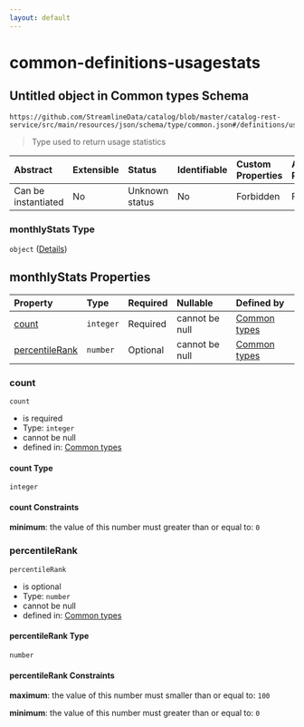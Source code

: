 ```yaml
---
layout: default
---
```


# common-definitions-usagestats

## Untitled object in Common types Schema

```text
https://github.com/StreamlineData/catalog/blob/master/catalog-rest-service/src/main/resources/json/schema/type/common.json#/definitions/usageDetails/properties/monthlyStats
```

> Type used to return usage statistics

| Abstract | Extensible | Status | Identifiable | Custom Properties | Additional Properties | Access Restrictions | Defined In |
| :--- | :--- | :--- | :--- | :--- | :--- | :--- | :--- |
| Can be instantiated | No | Unknown status | No | Forbidden | Forbidden | none | [common.json\*](common.md) |

### monthlyStats Type

`object` \([Details](common-definitions-usagestats.md)\)

## monthlyStats Properties

| Property | Type | Required | Nullable | Defined by |
| :--- | :--- | :--- | :--- | :--- |
| [count](common-definitions-usagestats.md#count) | `integer` | Required | cannot be null | [Common types](common-definitions-usagestats-properties-count.md) |
| [percentileRank](common-definitions-usagestats.md#percentilerank) | `number` | Optional | cannot be null | [Common types](common-definitions-usagestats-properties-percentilerank.md) |

### count

`count`

* is required
* Type: `integer`
* cannot be null
* defined in: [Common types](common-definitions-usagestats-properties-count.md)

#### count Type

`integer`

#### count Constraints

**minimum**: the value of this number must greater than or equal to: `0`

### percentileRank

`percentileRank`

* is optional
* Type: `number`
* cannot be null
* defined in: [Common types](common-definitions-usagestats-properties-percentilerank.md)

#### percentileRank Type

`number`

#### percentileRank Constraints

**maximum**: the value of this number must smaller than or equal to: `100`

**minimum**: the value of this number must greater than or equal to: `0`

